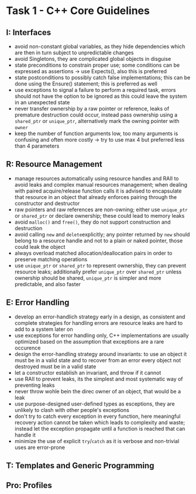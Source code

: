 # Task 1 - C++ Core Guidelines

## I: Interfaces

- avoid non-constant global variables, as they hide dependencies which are then in turn subject to unpredictable changes
- avoid Singletons, they are complicated global objects in disguise
- state preconditions to constrain proper use; some conditions can be expressed as assertions -> use Expects(), also this is preferred
- state postconditions to possibly catch false implementations; this can be done using the Ensure() statement; this is preferred as well
- use exceptions to signal a failure to perform a required task, errors should not have the option to be ignored as this could leave the system in an unexpected state
- never transfer ownership by a raw pointer or reference, leaks of premature destruction could occur, instead pass ownership using a `shared_ptr` or `unique_ptr`, alternatively mark the owning pointer with `owner`
- keep the number of function arguments low, too many arguments is confusing and often more costly -> try to use max 4 but preferred less than 4 parameters


## R: Resource Management

- manage resources automatically using resource handles and RAII to avoid leaks and complex manual resources management; when dealing with paired acquire/release function calls it is advised to encapsulate that resource in an object that already enforces pairing through the constructor and destructor
- raw pointers and raw references are non-owning; either use `unique_ptr` or `shared_ptr` or declare ownership; these could lead to memory leaks
- avoid `malloc()` and `free()`, they do not support construction and destruction
- avoid calling `new` and `delete`explicitly; any pointer returned by `new` should belong to a resource handle and not to a plain or naked pointer, those could leak the object
- always overload matched allocation/deallocation pairs in order to preserve matching operations
- use `unique_ptr` or `shared_ptr` to represent ownership, they can prevent resource leaks; additionally prefer `unique_ptr` over `shared_ptr` unless ownership should be shared, `unique_ptr` is simpler and more predictable, and also faster

## E: Error Handling

- develop an error-handlich strategy early in a design, as consistent and complete strategies for handling errors are resource leaks are hard to add to a system later on
- use exceptions for error handling only, C++ implementations are usually optimized based on the assumption that exceptions are a rare occurence
- design the error-handling strategy around invariants: to use an object it must be in a valid state and to recover from an error every object not destroyed must be in a valid state
- let a constructor establish an invariant, and throw if it cannot
- use RAII to prevent leaks, its the simplest and most systematic way of preventing leaks
- never throw wohle bein the direc owner of an object, that would be a leak
- use purpose-designed user-defined types as esceptions, they are unlikely to clash with other people's exceptions
- don't try to catch every exception in every function, here meaningful recovery action cannot be taken which leads to complexity and waste; instead let the exception propagate until a function is reached that can handle it
- minimize the use of explicit `try`/`catch` as it is verbose and non-trivial uses are error-prone


## T: Templates and Generic Programming

## Pro: Profiles

